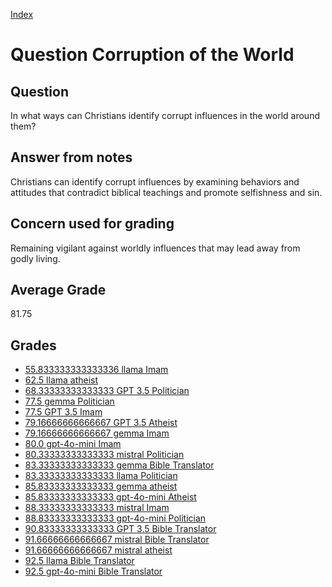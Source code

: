 
[Index](../../index.md)
# Question Corruption of the World
## Question
In what ways can Christians identify corrupt influences in the world around them?

## Answer from notes
Christians can identify corrupt influences by examining behaviors and attitudes that contradict biblical teachings and promote selfishness and sin.

## Concern used for grading
Remaining vigilant against worldly influences that may lead away from godly living.

## Average Grade
81.75

## Grades
 * [55.833333333333336 llama Imam](../answers/llama_Imam/Corruption_of_the_World.md)
 * [62.5 llama atheist](../answers/llama_atheist/Corruption_of_the_World.md)
 * [68.33333333333333 GPT 3.5 Politician](../answers/GPT_3.5_Politician/Corruption_of_the_World.md)
 * [77.5 gemma Politician](../answers/gemma_Politician/Corruption_of_the_World.md)
 * [77.5 GPT 3.5 Imam](../answers/GPT_3.5_Imam/Corruption_of_the_World.md)
 * [79.16666666666667 GPT 3.5 Atheist](../answers/GPT_3.5_Atheist/Corruption_of_the_World.md)
 * [79.16666666666667 gemma Imam](../answers/gemma_Imam/Corruption_of_the_World.md)
 * [80.0 gpt-4o-mini Imam](../answers/gpt-4o-mini_Imam/Corruption_of_the_World.md)
 * [80.33333333333333 mistral Politician](../answers/mistral_Politician/Corruption_of_the_World.md)
 * [83.33333333333333 gemma Bible Translator](../answers/gemma_Bible_Translator/Corruption_of_the_World.md)
 * [83.33333333333333 llama Politician](../answers/llama_Politician/Corruption_of_the_World.md)
 * [85.83333333333333 gemma atheist](../answers/gemma_atheist/Corruption_of_the_World.md)
 * [85.83333333333333 gpt-4o-mini Atheist](../answers/gpt-4o-mini_Atheist/Corruption_of_the_World.md)
 * [88.33333333333333 mistral Imam](../answers/mistral_Imam/Corruption_of_the_World.md)
 * [88.83333333333333 gpt-4o-mini Politician](../answers/gpt-4o-mini_Politician/Corruption_of_the_World.md)
 * [90.83333333333333 GPT 3.5 Bible Translator](../answers/GPT_3.5_Bible_Translator/Corruption_of_the_World.md)
 * [91.66666666666667 mistral Bible Translator](../answers/mistral_Bible_Translator/Corruption_of_the_World.md)
 * [91.66666666666667 mistral atheist](../answers/mistral_atheist/Corruption_of_the_World.md)
 * [92.5 llama Bible Translator](../answers/llama_Bible_Translator/Corruption_of_the_World.md)
 * [92.5 gpt-4o-mini Bible Translator](../answers/gpt-4o-mini_Bible_Translator/Corruption_of_the_World.md)
